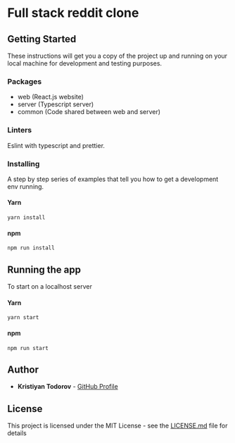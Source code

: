 # Full stack reddit clone
 

## Getting Started

These instructions will get you a copy of the project up and running on your local machine for development and testing purposes.


### Packages

- web (React.js website)
- server (Typescript server)
- common (Code shared between web and server)


### Linters

Eslint with typescript and prettier.


### Installing

A step by step series of examples that tell you how to get a development env running.

#### Yarn

```
yarn install
```

#### npm

```
npm run install
```

## Running the app

To start on a localhost server

#### Yarn

```
yarn start
```

#### npm

```
npm run start
```


## Author

- **Kristiyan Todorov** - [GitHub Profile](https://github.com/krisScript)

## License

This project is licensed under the MIT License - see the [LICENSE.md](LICENSE.md) file for details

